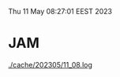 Thu 11 May 08:27:01 EEST 2023
# JAM
<a href='./cache/202305/11_08.log'>./cache/202305/11_08.log</a>
